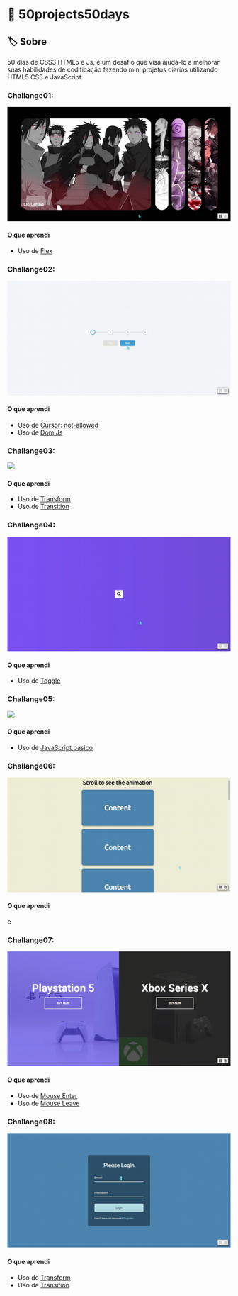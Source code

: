# 🚀 50projects50days

## 🏷 Sobre

50 dias de CSS3 HTML5 e Js, é um desafio que visa ajudá-lo a melhorar suas habilidades de codificação fazendo mini projetos diarios utilizando HTML5 CSS e JavaScript.

### Challange01:
<img src=https://github.com/Caixetadev/50projects50days/blob/main/screenshots/challenge01.gif>

#### O que aprendi 
- Uso de <a href="https://developer.mozilla.org/pt-BR/docs/Web/CSS/flex">Flex</a>


### Challange02:
<img src=https://github.com/Caixetadev/50projects50days/blob/main/screenshots/challenge02.gif>

#### O que aprendi 
- Uso de <a href="https://developer.mozilla.org/pt-BR/docs/Web/CSS/cursor">Cursor: not-allowed</a>
- Uso de <a href="https://developer.mozilla.org/pt-BR/docs/Web/API/Document_Object_Model/Introduction">Dom Js</a>

### Challange03:
<img src=https://github.com/Caixetadev/50projects50days/blob/main/screenshots/challenge03.gif>

#### O que aprendi 
- Uso de <a href="https://developer.mozilla.org/pt-BR/docs/Web/CSS/transform">Transform</a>
- Uso de <a href="https://developer.mozilla.org/pt-BR/docs/Web/CSS/transition">Transition</a>

### Challange04:
<img src=https://github.com/Caixetadev/50projects50days/blob/main/screenshots/challenge04.gif>

#### O que aprendi 
- Uso de <a href="https://developer.mozilla.org/en-US/docs/Web/API/DOMTokenList/toggle">Toggle</a>

### Challange05:
<img src=https://github.com/Caixetadev/50projects50days/blob/main/screenshots/challenge05.gif>

#### O que aprendi 
- Uso de <a href="https://developer.mozilla.org/pt-BR/docs/Learn/JavaScript">JavaScript básico</a>

### Challange06:
<img src=https://github.com/Caixetadev/50projects50days/blob/main/screenshots/challenge06.gif>

#### O que aprendi 
c

### Challange07:
<img src=https://github.com/Caixetadev/50projects50days/blob/main/screenshots/challenge07.gif>

#### O que aprendi 
- Uso de <a href="https://developer.mozilla.org/pt-BR/docs/Web/API/Element/mouseenter_event">Mouse Enter</a>
- Uso de <a href="https://developer.mozilla.org/en-US/docs/Web/API/Element/mouseleave_event">Mouse Leave</a>

### Challange08:
<img src=https://github.com/Caixetadev/50projects50days/blob/main/screenshots/challenge08.gif>

#### O que aprendi 
- Uso de <a href="https://developer.mozilla.org/pt-BR/docs/Web/CSS/transform">Transform</a>
- Uso de <a href="https://developer.mozilla.org/pt-BR/docs/Web/CSS/transition">Transition</a>

